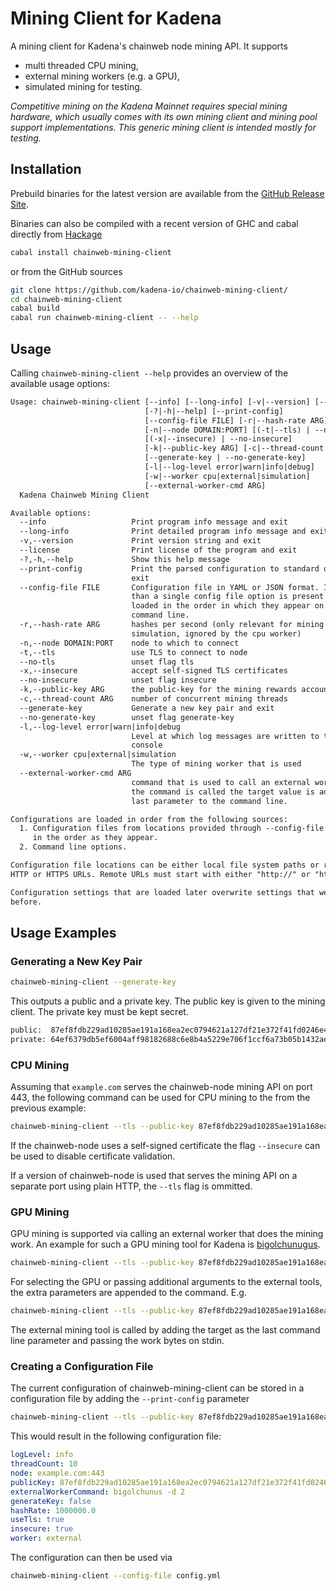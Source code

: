 # Mining Client for Kadena

A mining client for Kadena's chainweb node mining API. It supports

* multi threaded CPU mining,
* external mining workers (e.g. a GPU),
* simulated mining for testing.

*Competitive mining on the Kadena Mainnet requires special mining
hardware, which usually comes with its own mining client and mining pool
support implementations. This generic mining client is intended mostly for
testing.*

## Installation

Prebuild binaries for the latest version are available from the [GitHub Release Site](https://github.com/kadena-io/chainweb-mining-client/releases/latest).

Binaries can also be compiled with a recent version of GHC and cabal directly from [Hackage](https://hackage.haskell.org/package/chainweb-mining-client)

```sh
cabal install chainweb-mining-client
```

or from the GitHub sources


```sh
git clone https://github.com/kadena-io/chainweb-mining-client/
cd chainweb-mining-client
cabal build
cabal run chainweb-mining-client -- --help
```

## Usage

Calling `chainweb-mining-client --help` provides an overview of the available usage options:

```txt
Usage: chainweb-mining-client [--info] [--long-info] [-v|--version] [--license]
                              [-?|-h|--help] [--print-config]
                              [--config-file FILE] [-r|--hash-rate ARG]
                              [-n|--node DOMAIN:PORT] [(-t|--tls) | --no-tls]
                              [(-x|--insecure) | --no-insecure]
                              [-k|--public-key ARG] [-c|--thread-count ARG]
                              [--generate-key | --no-generate-key]
                              [-l|--log-level error|warn|info|debug]
                              [-w|--worker cpu|external|simulation]
                              [--external-worker-cmd ARG]
  Kadena Chainweb Mining Client

Available options:
  --info                   Print program info message and exit
  --long-info              Print detailed program info message and exit
  -v,--version             Print version string and exit
  --license                Print license of the program and exit
  -?,-h,--help             Show this help message
  --print-config           Print the parsed configuration to standard out and
                           exit
  --config-file FILE       Configuration file in YAML or JSON format. If more
                           than a single config file option is present files are
                           loaded in the order in which they appear on the
                           command line.
  -r,--hash-rate ARG       hashes per second (only relevant for mining
                           simulation, ignored by the cpu worker)
  -n,--node DOMAIN:PORT    node to which to connect
  -t,--tls                 use TLS to connect to node
  --no-tls                 unset flag tls
  -x,--insecure            accept self-signed TLS certificates
  --no-insecure            unset flag insecure
  -k,--public-key ARG      the public-key for the mining rewards account
  -c,--thread-count ARG    number of concurrent mining threads
  --generate-key           Generate a new key pair and exit
  --no-generate-key        unset flag generate-key
  -l,--log-level error|warn|info|debug
                           Level at which log messages are written to the
                           console
  -w,--worker cpu|external|simulation
                           The type of mining worker that is used
  --external-worker-cmd ARG
                           command that is used to call an external worker. When
                           the command is called the target value is added as
                           last parameter to the command line.

Configurations are loaded in order from the following sources:
  1. Configuration files from locations provided through --config-file options
     in the order as they appear.
  2. Command line options.

Configuration file locations can be either local file system paths or remote
HTTP or HTTPS URLs. Remote URLs must start with either "http://" or "https://".

Configuration settings that are loaded later overwrite settings that were loaded
before.
```

## Usage Examples

### Generating a New Key Pair

```sh
chainweb-mining-client --generate-key
```

This outputs a public and a private key. The public key is given to the mining client.
The private key must be kept secret.

```txt
public:  87ef8fdb229ad10285ae191a168ea2ec0794621a127df21e372f41fd0246e4cf
private: 64ef6379db5ef6004aff98182688c6e8b4a5229e706f1ccf6a73b05b1432aedf
```

### CPU Mining

Assuming that `example.com` serves the chainweb-node mining API on port 443, the following command can be used for CPU mining to the from
the previous example:

```sh
chainweb-mining-client --tls --public-key 87ef8fdb229ad10285ae191a168ea2ec0794621a127df21e372f41fd0246e4cf --node example.com:443 --worker cpu --thread-count 16 --log-level info
```

If the chainweb-node uses a self-signed certificate the flag `--insecure` can be used to disable certificate validation.

If a version of chainweb-node is used that serves the mining API on a separate port using plain HTTP, the `--tls` flag is ommitted.

### GPU Mining

GPU mining is supported via calling an external worker that does the mining work. 
An example for such a GPU mining tool for Kadena is [bigolchunugus](https://github.com/kadena-community/bigolchungus).

```sh
chainweb-mining-client --tls --public-key 87ef8fdb229ad10285ae191a168ea2ec0794621a127df21e372f41fd0246e4cf --node example.com:443 --worker external --external-miner-cmd bigolchunus
```

For selecting the GPU or passing additional arguments to the external tools, the extra parameters are appended to the command. E.g.

```sh
chainweb-mining-client --tls --public-key 87ef8fdb229ad10285ae191a168ea2ec0794621a127df21e372f41fd0246e4cf --node example.com:443 --worker external --external-worker-cmd "bigolchunus -d 2"
```

The external mining tool is called by adding the target as the last command line parameter and passing the work bytes on stdin.

### Creating a Configuration File

The current configuration of chainweb-mining-client can be stored in a configuration file by adding the `--print-config` parameter

```sh
chainweb-mining-client --tls --public-key 87ef8fdb229ad10285ae191a168ea2ec0794621a127df21e372f41fd0246e4cf --node example.com:443 --worker external --external-worker-cmd "bigolchunus -d 2" --print-config > config.yml
```

This would result in the following configuration file:

```yaml
logLevel: info
threadCount: 10
node: example.com:443
publicKey: 87ef8fdb229ad10285ae191a168ea2ec0794621a127df21e372f41fd0246e4cf
externalWorkerCommand: bigolchunus -d 2
generateKey: false
hashRate: 1000000.0
useTls: true
insecure: true
worker: external
```

The configuration can then be used via

```sh
chainweb-mining-client --config-file config.yml
```
